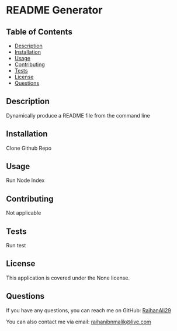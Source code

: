 # README Generator

## Table of Contents
* [Description](#description)
* [Installation](#installation)
* [Usage](#usage)
* [Contributing](#contributing)
* [Tests](#tests)
* [License](#license)
* [Questions](#questions)

## Description
Dynamically produce a README file from the command line

## Installation
Clone Github Repo

## Usage
Run Node Index

## Contributing
Not applicable

## Tests
Run test

## License
This application is covered under the None license.

## Questions
If you have any questions, you can reach me on GitHub: [RaihanAli29](https://github.com/RaihanAli29)

You can also contact me via email: raihanibnmalik@live.com
